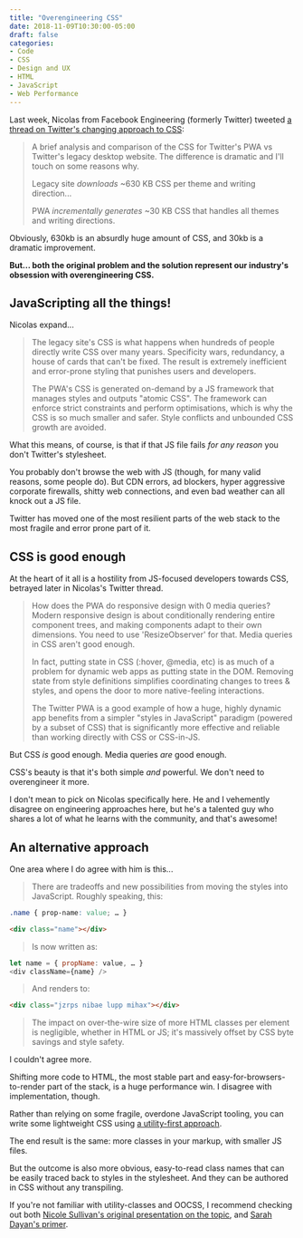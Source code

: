 ```yaml
---
title: "Overengineering CSS"
date: 2018-11-09T10:30:00-05:00
draft: false
categories:
- Code
- CSS
- Design and UX
- HTML
- JavaScript
- Web Performance
---
```


Last week, Nicolas from Facebook Engineering (formerly Twitter) tweeted [a thread on Twitter's changing approach to CSS](https://twitter.com/necolas/status/1058949372837122048):

> A brief analysis and comparison of the CSS for Twitter's PWA vs Twitter's legacy desktop website. The difference is dramatic and I'll touch on some reasons why.
>
> Legacy site *downloads* ~630 KB CSS per theme and writing direction...
>
> PWA *incrementally generates* ~30 KB CSS that handles all themes and writing directions.

Obviously, 630kb is an absurdly huge amount of CSS, and 30kb is a dramatic improvement.

**But... both the original problem and the solution represent our industry's obsession with overengineering CSS.**

## JavaScripting all the things!

Nicolas expand...

> The legacy site's CSS is what happens when hundreds of people directly write CSS over many years. Specificity wars, redundancy, a house of cards that can't be fixed. The result is extremely inefficient and error-prone styling that punishes users and developers.
>
> The PWA's CSS is generated on-demand by a JS framework that manages styles and outputs "atomic CSS". The framework can enforce strict constraints and perform optimisations, which is why the CSS is so much smaller and safer. Style conflicts and unbounded CSS growth are avoided.

What this means, of course, is that if that JS file fails *for any reason* you don't Twitter's stylesheet.

You probably don't browse the web with JS (though, for many valid reasons, some people do). But CDN errors, ad blockers, hyper aggressive corporate firewalls, shitty web connections, and even bad weather can all knock out a JS file.

Twitter has moved one of the most resilient parts of the web stack to the most fragile and error prone part of it.

## CSS is good enough

At the heart of it all is a hostility from JS-focused developers towards CSS, betrayed later in Nicolas's Twitter thread.

> How does the PWA do responsive design with 0 media queries? Modern responsive design is about conditionally rendering entire component trees, and making components adapt to their own dimensions. You need to use 'ResizeObserver' for that. Media queries in CSS aren't good enough.
>
> In fact, putting state in CSS (:hover, @media, etc) is as much of a problem for dynamic web apps as putting state in the DOM. Removing state from style definitions simplifies coordinating changes to trees & styles, and opens the door to more native-feeling interactions.
>
> The Twitter PWA is a good example of how a huge, highly dynamic app benefits from a simpler "styles in JavaScript" paradigm (powered by a subset of CSS) that is significantly more effective and reliable than working directly with CSS or CSS-in-JS.

But CSS *is* good enough. Media queries *are* good enough.

CSS's beauty is that it's both simple *and* powerful. We don't need to overengineer it more.

I don't mean to pick on Nicolas specifically here. He and I vehemently disagree on engineering approaches here, but he's a talented guy who shares a lot of what he learns with the community, and that's awesome!

## An alternative approach

One area where I do agree with him is this...

> There are tradeoffs and new possibilities from moving the styles into JavaScript. Roughly speaking, this:

```css
.name { prop-name: value; … }
```

```html
<div class="name"></div>
```

> Is now written as:

```js
let name = { propName: value, … }
<div className={name} />
```

> And renders to:

```html
<div class="jzrps nibae lupp mihax"></div>
```

> The impact on over-the-wire size of more HTML classes per element is negligible, whether in HTML or JS; it's massively offset by CSS byte savings and style safety.

I couldn't agree more.

Shifting more code to HTML, the most stable part and easy-for-browsers-to-render part of the stack, is a huge performance win. I disagree with implementation, though.

Rather than relying on some fragile, overdone JavaScript tooling, you can write some lightweight CSS using [a utility-first approach](https://frontstuff.io/in-defense-of-utility-first-css).

The end result is the same: more classes in your markup, with smaller JS files.

But the outcome is also more obvious, easy-to-read class names that can be easily traced back to styles in the stylesheet. And they can be authored in CSS without any transpiling.

If you're not familiar with utility-classes and OOCSS, I recommend checking out both [Nicole Sullivan's original presentation on the topic](https://www.slideshare.net/stubbornella/object-oriented-css), and [Sarah Dayan's primer](https://frontstuff.io/in-defense-of-utility-first-css).